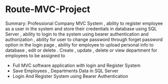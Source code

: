 # Route-MVC-Project

Summary: 
Professional Company MVC System , ability to register employee as a user in the system and store their credentials in database using SQL Server , ability to login to the system using bearer authentication and authorization , ability for user to change password through forget password option in the login page ,
ability for employee to upload personal info to database , edit or delete .
Create , update , delete or view department for employees to be assigned to 

- Full MVC software application with login and Register System
- Save Employees , Departments Data in SQL Server
- Login And Register System using Bearer Authentication
